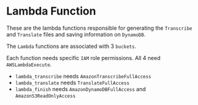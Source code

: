 # Lambda Function

These are the lambda functions responsible for generating the `Transcribe` and `Translate`
files and saving information on `DynamoDB`.

The `Lambda` functions are associated with 3 `buckets`.

Each function needs specific `IAM` role permissions.
All 4 need `AWSLambdaExecute`.

* `lambda_transcribe` needs `AmazonTranscribeFullAccess`
* `lambda_translate` needs `TranslateFullAccess`
* `lambda_finish` needs `AmazonDynamoDBFullAccess` and `AmazonS3ReadOnlyAccess`
